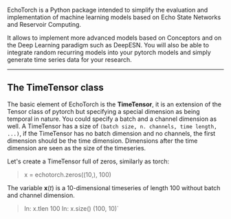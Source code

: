 
EchoTorch is a Python package intended to simplify the evaluation and implementation of 
machine learning models based on Echo State Networks and Reservoir Computing.

It allows to implement more advanced models based on Conceptors and on the Deep Learning 
paradigm such as DeepESN. You will also be able to integrate random recurring models 
into your pytorch models and simply generate time series data for your research.

---

## The TimeTensor class

The basic element of EchoTorch is the **TimeTensor**, it is an extension of the Tensor class of pytorch but 
specifying a special dimension as being temporal in nature. You could specify a batch and a channel 
dimension as well. A TimeTensor has a size of `(batch size, n. channels, time length, ...)`, if the TimeTensor 
has no batch dimension and no channels, the first dimension should be the time dimension. Dimensions after 
the time dimension are seen as the size of the timeseries.

Let's create a TimeTensor full of zeros, similarly as torch:

> x = echotorch.zeros((10,), 100)

The variable **x**(_t_) is a 10-dimensional timeseries of length 100 without batch and channel dimension.

> In: x.tlen
> 100
> In: x.size()
> (100, 10)`

